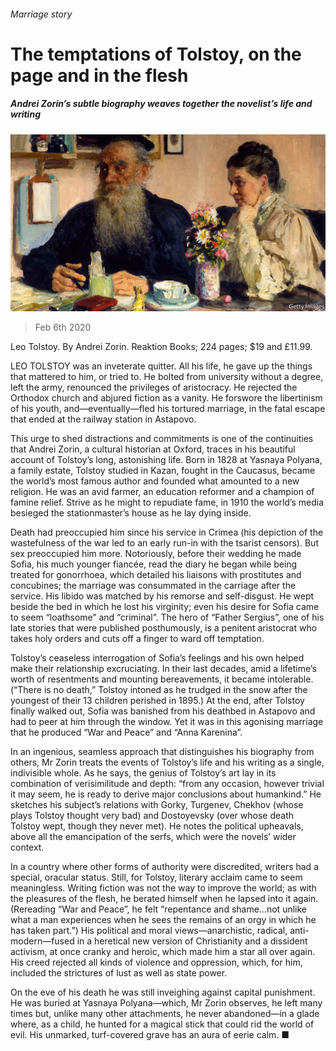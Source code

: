 ###### Marriage story

# The temptations of Tolstoy, on the page and in the flesh 

##### Andrei Zorin’s subtle biography weaves together the novelist’s life and writing 

![image](images/20200208_BKP506.jpg) 

> Feb 6th 2020 

Leo Tolstoy. By Andrei Zorin. Reaktion Books; 224 pages; $19 and £11.99.

LEO TOLSTOY was an inveterate quitter. All his life, he gave up the things that mattered to him, or tried to. He bolted from university without a degree, left the army, renounced the privileges of aristocracy. He rejected the Orthodox church and abjured fiction as a vanity. He forswore the libertinism of his youth, and—eventually—fled his tortured marriage, in the fatal escape that ended at the railway station in Astapovo.


This urge to shed distractions and commitments is one of the continuities that Andrei Zorin, a cultural historian at Oxford, traces in his beautiful account of Tolstoy’s long, astonishing life. Born in 1828 at Yasnaya Polyana, a family estate, Tolstoy studied in Kazan, fought in the Caucasus, became the world’s most famous author and founded what amounted to a new religion. He was an avid farmer, an education reformer and a champion of famine relief. Strive as he might to repudiate fame, in 1910 the world’s media besieged the stationmaster’s house as he lay dying inside.

Death had preoccupied him since his service in Crimea (his depiction of the wastefulness of the war led to an early run-in with the tsarist censors). But sex preoccupied him more. Notoriously, before their wedding he made Sofia, his much younger fiancée, read the diary he began while being treated for gonorrhoea, which detailed his liaisons with prostitutes and concubines; the marriage was consummated in the carriage after the service. His libido was matched by his remorse and self-disgust. He wept beside the bed in which he lost his virginity; even his desire for Sofia came to seem “loathsome” and “criminal”. The hero of “Father Sergius”, one of his late stories that were published posthumously, is a penitent aristocrat who takes holy orders and cuts off a finger to ward off temptation.

Tolstoy’s ceaseless interrogation of Sofia’s feelings and his own helped make their relationship excruciating. In their last decades, amid a lifetime’s worth of resentments and mounting bereavements, it became intolerable. (“There is no death,” Tolstoy intoned as he trudged in the snow after the youngest of their 13 children perished in 1895.) At the end, after Tolstoy finally walked out, Sofia was banished from his deathbed in Astapovo and had to peer at him through the window. Yet it was in this agonising marriage that he produced “War and Peace” and “Anna Karenina”.

In an ingenious, seamless approach that distinguishes his biography from others, Mr Zorin treats the events of Tolstoy’s life and his writing as a single, indivisible whole. As he says, the genius of Tolstoy’s art lay in its combination of verisimilitude and depth: “from any occasion, however trivial it may seem, he is ready to derive major conclusions about humankind.” He sketches his subject’s relations with Gorky, Turgenev, Chekhov (whose plays Tolstoy thought very bad) and Dostoyevsky (over whose death Tolstoy wept, though they never met). He notes the political upheavals, above all the emancipation of the serfs, which were the novels’ wider context.

In a country where other forms of authority were discredited, writers had a special, oracular status. Still, for Tolstoy, literary acclaim came to seem meaningless. Writing fiction was not the way to improve the world; as with the pleasures of the flesh, he berated himself when he lapsed into it again. (Rereading “War and Peace”, he felt “repentance and shame…not unlike what a man experiences when he sees the remains of an orgy in which he has taken part.”) His political and moral views—anarchistic, radical, anti-modern—fused in a heretical new version of Christianity and a dissident activism, at once cranky and heroic, which made him a star all over again. His creed rejected all kinds of violence and oppression, which, for him, included the strictures of lust as well as state power.

On the eve of his death he was still inveighing against capital punishment. He was buried at Yasnaya Polyana—which, Mr Zorin observes, he left many times but, unlike many other attachments, he never abandoned—in a glade where, as a child, he hunted for a magical stick that could rid the world of evil. His unmarked, turf-covered grave has an aura of eerie calm. ■


